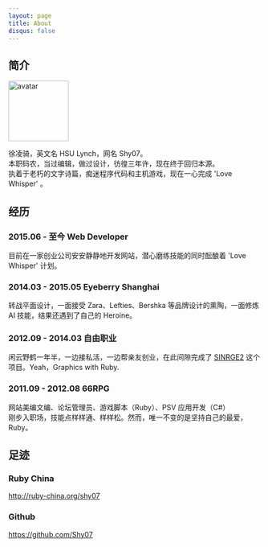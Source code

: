 ```yaml
---
layout: page
title: About
disqus: false
---
```


## 简介

<img src="https://s.gravatar.com/avatar/2c10bae9c5a107139f3f8085a37da265?s=500"
  height="120" width="120" alt="avatar"/>

徐凌骑，英文名 HSU Lynch，网名 Shy07。  
本职码农，当过编辑，做过设计，彷徨三年许，现在终于回归本源。  
执着于老朽的文字诗篇，痴迷程序代码和主机游戏，现在一心完成 'Love Whisper' 。

## 经历

### 2015.06 - 至今 Web Developer

目前在一家创业公司安安静静地开发网站，潜心磨练技能的同时酝酿着 'Love Whisper' 计划。

### 2014.03 - 2015.05 Eyeberry Shanghai

转战平面设计，一面接受 Zara、Lefties、Bershka 等品牌设计的熏陶，一面修炼 AI 技能，结果还遇到了自己的 Heroine。

### 2012.09 - 2014.03 自由职业

闲云野鹤一年半，一边接私活，一边帮亲友创业，在此间隙完成了 [SINRGE2][] 这个项目。Yeah，Graphics with Ruby.

### 2011.09 - 2012.08 66RPG

网站美编文编、论坛管理员、游戏脚本（Ruby）、PSV 应用开发（C#）  
刚步入职场，技能点样样通、样样松。然而，唯一不变的是坚持自己的最爱，Ruby。

## 足迹

### Ruby China

http://ruby-china.org/shy07

### Github

https://github.com/Shy07


[SINRGE2]:   https://github.com/Shy07/SINRGE2  "SINRGE2"